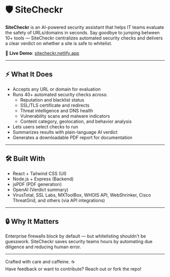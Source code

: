 # 🛡️ SiteCheckr

**SiteCheckr** is an AI-powered security assistant that helps IT teams evaluate the safety of URLs/domains in seconds. Say goodbye to jumping between 10+ tools — SiteCheckr centralizes automated security checks and delivers a clear verdict on whether a site is safe to whitelist.

🔗 **Live Demo**: [sitecheckr.netlify.app](https://sitecheckr.netlify.app)

---

## ⚡️ What It Does

- Accepts any URL or domain for evaluation
- Runs 40+ automated security checks across:
  - Reputation and blacklist status
  - SSL/TLS certificate and redirects
  - Threat intelligence and DNS health
  - Vulnerability scans and malware indicators
  - Content category, geolocation, and behavior analysis
- Lets users select checks to run
- Summarizes results with plain-language AI verdict
- Generates a downloadable PDF report for documentation

---

## 🛠 Built With

- React + Tailwind CSS (UI)
- Node.js + Express (Backend)
- jsPDF (PDF generation)
- OpenAI (Verdict summary)
- VirusTotal, SSL Labs, MXToolBox, WHOIS API, WebShrinker, Cisco ThreatGrid, and others (via API integrations)

---

## 🔒 Why It Matters

Enterprise firewalls block by default — but whitelisting shouldn't be guesswork. SiteCheckr saves security teams hours by automating due diligence and reducing human error.

---

Crafted with care and caffeine. ☕  
Have feedback or want to contribute? Reach out or fork the repo!

